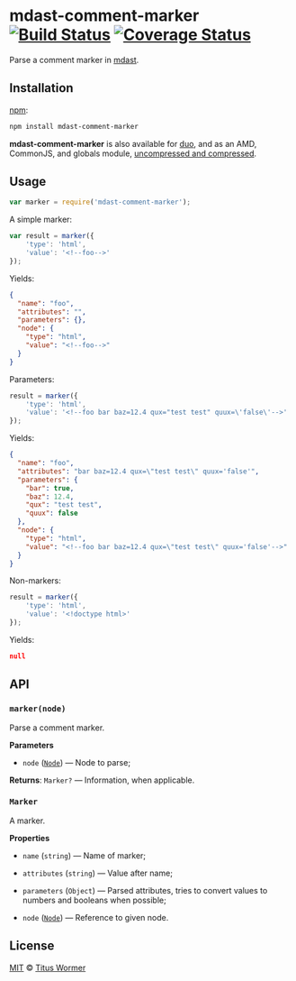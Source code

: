 # mdast-comment-marker [![Build Status][travis-badge]][travis] [![Coverage Status][codecov-badge]][codecov]

Parse a comment marker in [mdast][mdast].

## Installation

[npm][npm-install]:

```bash
npm install mdast-comment-marker
```

**mdast-comment-marker** is also available for [duo][duo-install], and as an
AMD, CommonJS, and globals module, [uncompressed and compressed][releases].

## Usage

```javascript
var marker = require('mdast-comment-marker');
```

A simple marker:

```javascript
var result = marker({
    'type': 'html',
    'value': '<!--foo-->'
});
```

Yields:

```json
{
  "name": "foo",
  "attributes": "",
  "parameters": {},
  "node": {
    "type": "html",
    "value": "<!--foo-->"
  }
}
```

Parameters:

```javascript
result = marker({
    'type': 'html',
    'value': '<!--foo bar baz=12.4 qux="test test" quux=\'false\'-->'
});
```

Yields:

```json
{
  "name": "foo",
  "attributes": "bar baz=12.4 qux=\"test test\" quux='false'",
  "parameters": {
    "bar": true,
    "baz": 12.4,
    "qux": "test test",
    "quux": false
  },
  "node": {
    "type": "html",
    "value": "<!--foo bar baz=12.4 qux=\"test test\" quux='false'-->"
  }
}
```

Non-markers:

```javascript
result = marker({
    'type': 'html',
    'value': '<!doctype html>'
});
```

Yields:

```json
null
```

## API

### `marker(node)`

Parse a comment marker.

**Parameters**

*   `node` ([`Node`][mdast-node]) — Node to parse;

**Returns**: `Marker?` — Information, when applicable.

### `Marker`

A marker.

**Properties**

*   `name` (`string`) — Name of marker;

*   `attributes` (`string`) — Value after name;

*   `parameters` (`Object`) — Parsed attributes, tries to convert
    values to numbers and booleans when possible;

*   `node` ([`Node`][mdast-node]) — Reference to given node.

## License

[MIT][license] © [Titus Wormer][author]

<!-- Definitions -->

[travis-badge]: https://img.shields.io/travis/wooorm/mdast-comment-marker.svg

[travis]: https://travis-ci.org/wooorm/mdast-comment-marker

[codecov-badge]: https://img.shields.io/codecov/c/github/wooorm/mdast-comment-marker.svg

[codecov]: https://codecov.io/github/wooorm/mdast-comment-marker

[npm-install]: https://docs.npmjs.com/cli/install

[duo-install]: http://duojs.org/#getting-started

[releases]: https://github.com/wooorm/mdast-comment-marker/releases

[license]: LICENSE

[author]: http://wooorm.com

[mdast]: https://github.com/wooorm/mdast

[mdast-node]: https://github.com/wooorm/mdast#node

